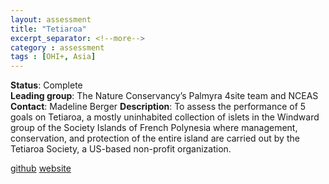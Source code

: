 ```yaml
---
layout: assessment
title: "Tetiaroa"
excerpt_separator: <!--more-->
category : assessment
tags : [OHI+, Asia]
---
```


**Status**: Complete  
**Leading group**: The Nature Conservancy’s Palmyra 4site team and NCEAS
**Contact**: Madeline Berger
**Description**: To assess the performance of 5 goals on Tetiaroa, a mostly uninhabited collection of islets in the Windward group of the Society Islands of French Polynesia where management, conservation, and protection of the entire island are carried out by the Tetiaroa Society, a US-based non-profit organization. 

<a href="https://github.com/OHI-4site/tet-prep" target="_blank">github</a>
<a href="https://ohi-4site.github.io/tet-scores/documents/methods-results/Supplement.html" target="_blank">website</a> 
